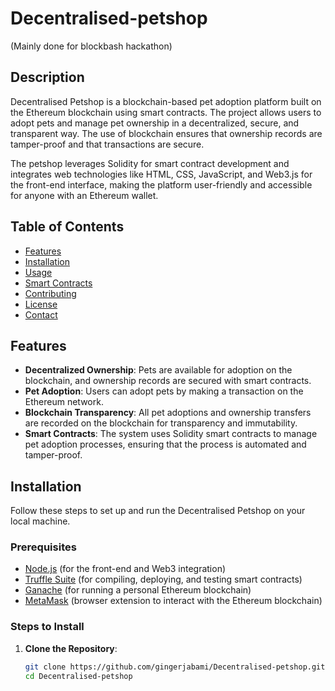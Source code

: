 # Decentralised-petshop
(Mainly done for blockbash hackathon)



## Description
Decentralised Petshop is a blockchain-based pet adoption platform built on the Ethereum blockchain using smart contracts. The project allows users to adopt pets and manage pet ownership in a decentralized, secure, and transparent way. The use of blockchain ensures that ownership records are tamper-proof and that transactions are secure.

The petshop leverages Solidity for smart contract development and integrates web technologies like HTML, CSS, JavaScript, and Web3.js for the front-end interface, making the platform user-friendly and accessible for anyone with an Ethereum wallet.

## Table of Contents
- [Features](#features)
- [Installation](#installation)
- [Usage](#usage)
- [Smart Contracts](#smart-contracts)
- [Contributing](#contributing)
- [License](#license)
- [Contact](#contact)

## Features
- **Decentralized Ownership**: Pets are available for adoption on the blockchain, and ownership records are secured with smart contracts.
- **Pet Adoption**: Users can adopt pets by making a transaction on the Ethereum network.
- **Blockchain Transparency**: All pet adoptions and ownership transfers are recorded on the blockchain for transparency and immutability.
- **Smart Contracts**: The system uses Solidity smart contracts to manage pet adoption processes, ensuring that the process is automated and tamper-proof.

## Installation
Follow these steps to set up and run the Decentralised Petshop on your local machine.

### Prerequisites
- [Node.js](https://nodejs.org/) (for the front-end and Web3 integration)
- [Truffle Suite](https://www.trufflesuite.com/truffle) (for compiling, deploying, and testing smart contracts)
- [Ganache](https://www.trufflesuite.com/ganache) (for running a personal Ethereum blockchain)
- [MetaMask](https://metamask.io/) (browser extension to interact with the Ethereum blockchain)

### Steps to Install

1. **Clone the Repository**:
   ```bash
   git clone https://github.com/gingerjabami/Decentralised-petshop.git
   cd Decentralised-petshop

